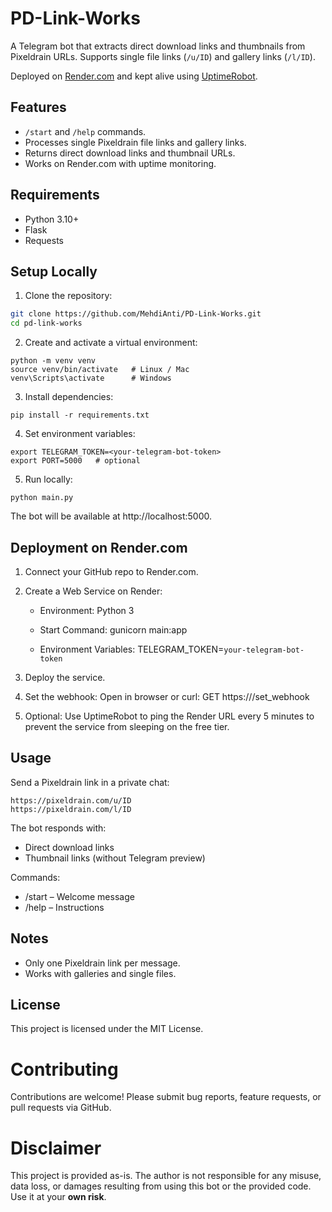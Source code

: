 # PD-Link-Works

A Telegram bot that extracts direct download links and thumbnails from Pixeldrain URLs. Supports single file links (`/u/ID`) and gallery links (`/l/ID`).

Deployed on [Render.com](https://render.com) and kept alive using [UptimeRobot](https://uptimerobot.com/).

## Features

- `/start` and `/help` commands.
- Processes single Pixeldrain file links and gallery links.
- Returns direct download links and thumbnail URLs.
- Works on Render.com with uptime monitoring.

## Requirements

- Python 3.10+
- Flask
- Requests

## Setup Locally

1. Clone the repository:
```bash
git clone https://github.com/MehdiAnti/PD-Link-Works.git
cd pd-link-works
```
2. Create and activate a virtual environment:
```
python -m venv venv
source venv/bin/activate   # Linux / Mac
venv\Scripts\activate      # Windows
```
3. Install dependencies:
```
pip install -r requirements.txt
```
4. Set environment variables:
```
export TELEGRAM_TOKEN=<your-telegram-bot-token>
export PORT=5000   # optional
```
5. Run locally:
```
python main.py
```
The bot will be available at http://localhost:5000.


## Deployment on Render.com

1. Connect your GitHub repo to Render.com.

2. Create a Web Service on Render:
    - Environment: Python 3
    - Start Command: 
gunicorn main:app

    - Environment Variables:
      TELEGRAM_TOKEN=`your-telegram-bot-token`

3. Deploy the service.

4. Set the webhook:
   Open in browser or curl:
GET https://<your-render-app-url>/set_webhook

5. Optional: Use UptimeRobot to ping the Render URL every 5 minutes
   to prevent the service from sleeping on the free tier.

## Usage

Send a Pixeldrain link in a private chat:
```
https://pixeldrain.com/u/ID
https://pixeldrain.com/l/ID
```

The bot responds with:
  - Direct download links
  - Thumbnail links (without Telegram preview)

Commands:
  - /start – Welcome message
  - /help – Instructions

## Notes

  - Only one Pixeldrain link per message.
  - Works with galleries and single files.

## License

This project is licensed under the MIT License.

# Contributing
Contributions are welcome! Please submit bug reports, feature requests, or pull requests via GitHub.

# Disclaimer

This project is provided as-is.
The author is not responsible for any misuse, data loss, or damages resulting from using this bot or the provided code.
Use it at your **own risk**.
